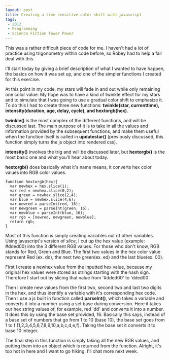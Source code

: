 ```yaml
---
layout: post
title: Creating a time sensitive color shift with javascript
tags: 
 - 2012
 - Programming
 - Science Fiction Tower Power
---
```


This was a rather difficult piece of code for me.  I haven't had a lot of practice using trigonometry within code before, so Robey had to help a fair deal with this.

I'll start today by giving a brief description of what I wanted to have happen, the basics on how it was set up, and one of the simpler functions I created for this exercise.  

At this point in my code, my stars will fade in and out while only remaining one color value.  My hope was to have a kind of twinkle effect for my stars and to simulate that I was going to use a gradual color shift to emphasize it.  To do this I had to create three new functions: **twinkle(star, currenttime), intensity(duration, age, delay, cycle), and hextorgb(hex)**.

**twinkle()** is the most complex of the different functions, and will be discussed last.  The main purpose of it is to take in all the values and information provided by the subsequent functions, and make them useful when the function itself is called in **updatestar()** (previously discussed, this function simply turns the js object into rendered css).  

**intensity()** involves the trig and will be discussed later, but **hextorgb()** is the most basic one and what you'll hear about today.

**hextorgb()** does basically what it's name means, it converts hex color values into RGB color values.  

    function hextorgb(hex){
      var newhex = hex.slice(1);
      var red = newhex.slice(0,2);
      var green = newhex.slice(2,4);
      var blue = newhex.slice(4,6);
      var newred = parseInt(red, 16);  
      var newgreen = parseInt(green, 16);  
      var newblue = parseInt(blue, 16);  
      var rgb = [newred, newgreen, newblue];
      return rgb;
    }
    
Most of this function is simply creating variables out of other variables.  Using javascript's version of *slice*, I cut up the hex value (example: #dded00) into the 3 different RGB values.  For those who don't know, RGB stands for Red, Green and Blue.  The first two values in the hex color value represent Red (ex. dd), the next two green(ex. ed) and the last blue(ex. 00).  

First I create a newhex value from the inputted hex value, because my original hex values were stored as strings starting with the hash sign.  Therefore I start out by slicing that value from '#dded00' to 'dded00'.  

Then I create new values from the first two, second two and last two digits in the hex, and thus identify a variable with it's corresponding hex code.  Then I use a js built in function called **parseInt()**, which takes a variable and converts it into a number using a set base during conversion.  Here it takes our hex string values of, for example, red 'dd' and converts it into a number.  It does this by using the base set provided, 16.  Basically this says, instead of a base set of numbers that go from 1 to 10 (base 10), the base set goes from 1 to f (1,2,3,4,5,6,7,8,9,10,a,b,c,d,e,f).  Taking the base set it converts it to base 10 integer.  

The final step in this function is simply taking all the new RGB values, and putting them into an object which is returned from the function.  Alright, it's too hot in here and I want to go hiking.  I'll chat more next week.     











 
